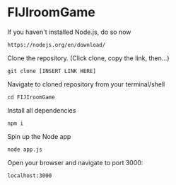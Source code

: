 # FIJIroomGame

If you haven't installed Node.js, do so now
```
https://nodejs.org/en/download/
```

Clone the repository. (Click clone, copy the link, then...)
```
git clone [INSERT LINK HERE]
```

Navigate to cloned repository from your terminal/shell
```
cd FIJIroomGame
```

Install all dependencies
```
npm i
```

Spin up the Node app
```
node app.js
```

Open your browser and navigate to port 3000:
```
localhost:3000
```
